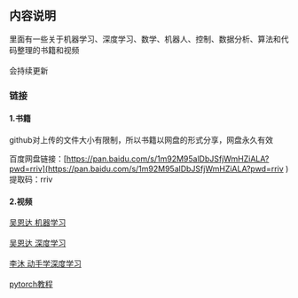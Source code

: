 <h2>内容说明</h2>

里面有一些关于机器学习、深度学习、数学、机器人、控制、数据分析、算法和代码整理的书籍和视频</br></br>
会持续更新</br>
<h3>链接</h3>
<h4>1.书籍</h4>
github对上传的文件大小有限制，所以书籍以网盘的形式分享，网盘永久有效 

百度网盘链接：[https://pan.baidu.com/s/1m92M95alDbJSfjWmHZiALA?pwd=rriv](https://pan.baidu.com/s/1m92M95alDbJSfjWmHZiALA?pwd=rriv ) 
提取码：rriv 

<h4>2.视频</h4>
<a href = "https://www.bilibili.com/video/BV1Pa411X76s/?spm_id_from=333.337.search-card.all.click&vd_source=555bad300588d79d0c2303a928081ee1"  target="_Blank">
  吴恩达 机器学习
</a></br></br>
<a href = "https://www.bilibili.com/video/BV1FT4y1E74V/?spm_id_from=333.788.top_right_bar_window_custom_collection.content.click">
吴恩达 深度学习
</a></br></br>
<a href = "https://space.bilibili.com/1567748478/channel/seriesdetail?sid=358497">
李沐 动手学深度学习
</a></br></br>

<a href = "https://www.bilibili.com/video/BV1hE411t7RN/?spm_id_from=333.999.top_right_bar_window_custom_collection.content.click&vd_source=555bad300588d79d0c2303a928081ee1">
pytorch教程
</a></br></br>
